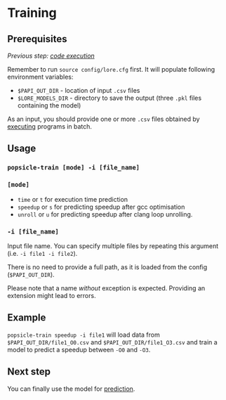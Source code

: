 # Training

## Prerequisites

_Previous step: [code execution](04_code_execution.md)_

Remember to run `source config/lore.cfg` first. It will populate following environment variables:

- `$PAPI_OUT_DIR` - location of input `.csv` files
- `$LORE_MODELS_DIR` - directory to save the output (three `.pkl` files containing the model)

As an input, you should provide one or more `.csv` files obtained by [executing](04_code_execution.md) programs in batch.


## Usage

### `popsicle-train [mode] -i [file_name]`

### `[mode]`
 * `time` or `t` for execution time prediction
 * `speedup` or `s` for predicting speedup after gcc optimisation
 * `unroll` or `u` for predicting speedup after clang loop unrolling.
 
### `-i [file_name]`

Input file name. You can specify multiple files by repeating this argument (i.e. `-i file1 -i file2`).

There is no need to provide a full path, as it is loaded from the config (`$PAPI_OUT_DIR`).

Please note that a name _without_ exception is expected. Providing an extension might lead to errors.


## Example

`popsicle-train speedup -i file1` will load data from `$PAPI_OUT_DIR/file1_O0.csv` and `$PAPI_OUT_DIR/file1_O3.csv` and train a model to predict a speedup between `-O0` and `-O3`.


## Next step

You can finally use the model for [prediction](06_prediction.md).
